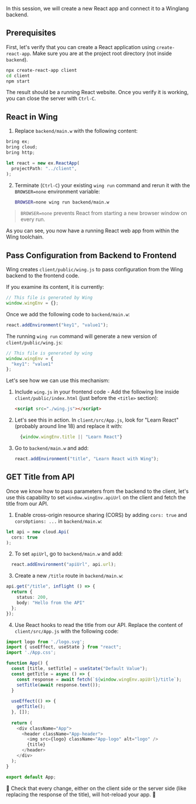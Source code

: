 
In this session, we will create a new React app and connect it to a Winglang backend.

## Prerequisites

First, let's verify that you can create a React application using `create-react-app`. Make sure you are at the project root directory (not inside `backend`).
```sh
npx create-react-app client
cd client
npm start
```

The result should be a running React website. Once you verify it is working, you can close the server with `Ctrl-C`.

## React in Wing

1. Replace `backend/main.w` with the following content:
```ts
bring ex;
bring cloud;
bring http;

let react = new ex.ReactApp(
  projectPath: "../client",
);
```
2. Terminate (`Ctrl-C`) your existing `wing run` command and rerun it with the `BROWSER=none` environment variable:
   ```sh 
   BROWSER=none wing run backend/main.w
   ```
> `BROWSER=none` prevents React from starting a new browser window on every run.
    
As you can see, you now have a running React web app from within the Wing toolchain.

## Pass Configuration from Backend to Frontend

Wing creates `client/public/wing.js` to pass configuration from the Wing backend to the frontend code. 

If you examine its content, it is currently:
```js
// This file is generated by Wing
window.wingEnv = {};
```

Once we add the following code to `backend/main.w`:
```ts
react.addEnvironment("key1", "value1");
```

The running `wing run` command will generate a new version of `client/public/wing.js`:
```js
// This file is generated by wing
window.wingEnv = {
  "key1": "value1"
};
```

Let's see how we can use this mechanism:

1. Include `wing.js` in your frontend code - Add the following line inside `client/public/index.html` (just before the `<title>` section):
     ```html 
     <script src="./wing.js"></script>
     ```
2. Let's see this in action. In `client/src/App.js`, look for "Learn React" (probably around line 18) and replace it with:
   ```js
     {window.wingEnv.title || "Learn React"}
   ```
3. Go to `backend/main.w` and add:
   ```ts
   react.addEnvironment("title", "Learn React with Wing");
   ```
  
## GET Title from API 

Once we know how to pass parameters from the backend to the client, let's use this capability to set `window.wingEnv.apiUrl` on the client and fetch the title from our API.

1. Enable cross-origin resource sharing (CORS) by adding `cors: true` and `corsOptions: ...` in `backend/main.w`: 
```ts
let api = new cloud.Api(
  cors: true
);
```
2. To set `apiUrl`, go to `backend/main.w` and add:
```ts
  react.addEnvironment("apiUrl", api.url);
```
3. Create a new `/title` route in `backend/main.w`: 
```ts
api.get("/title", inflight () => {
  return {
    status: 200,
    body: "Hello from the API"
  };
});
```
4. Use React hooks to read the title from our API. Replace the content of `client/src/App.js` with the following code:
```js
import logo from './logo.svg';
import { useEffect, useState } from "react";
import './App.css';

function App() {
  const [title, setTitle] = useState("Default Value");
  const getTitle = async () => {
    const response = await fetch(`${window.wingEnv.apiUrl}/title`);
    setTitle(await response.text());  
  }
  
  useEffect(() => {
    getTitle();
  }, []);
  
  return (
    <div className="App">
      <header className="App-header">
        <img src={logo} className="App-logo" alt="logo" />
        {title}
      </header>
    </div>
  );
}

export default App;
```

🚀 Check that every change, either on the client side or the server side (like replacing the response of the title), will hot-reload your app. 🚀
